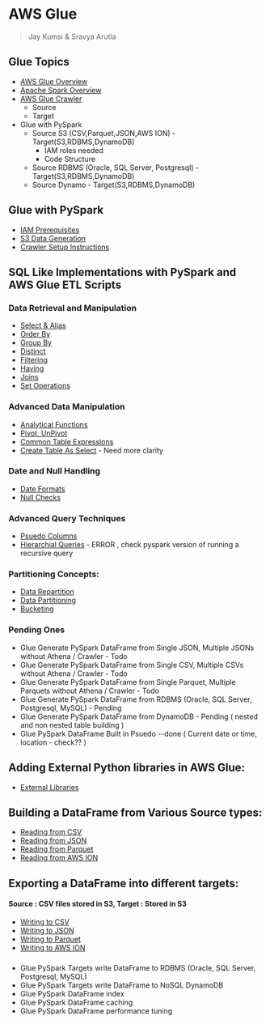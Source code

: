 # AWS Glue
> Jay Kumsi & Sravya Arutla

## Glue Topics
* [AWS Glue Overview](Intro.md)
* [Apache Spark Overview](spark.md)
* [AWS Glue Crawler](aws-glue-crawler.md)
   * Source
   * Target
* Glue with PySpark
    * Source S3 (CSV,Parquet,JSON,AWS ION) - Target(S3,RDBMS,DynamoDB)
        * IAM roles needed
        * Code Structure
    * Source RDBMS (Oracle, SQL Server, Postgresql) - Target(S3,RDBMS,DynamoDB) 
    * Source Dynamo - Target(S3,RDBMS,DynamoDB)

## Glue with PySpark
* [IAM Prerequisites](IAM-prerequisites.md)
* [S3 Data Generation](s3-data-generation.md)
* [Crawler Setup Instructions](set-up-instructions.md)
  
## SQL Like Implementations with PySpark and AWS Glue ETL Scripts

### Data Retrieval and Manipulation

* [Select & Alias](glue-pyspark-select-alias.md)
* [Order By](glue-pyspark-orderby.md)
* [Group By](glue-pyspark-groupby.md)
* [Distinct](glue-pyspark-distinct.md)
* [Filtering](glue-pyspark-condition.md)
* [Having](glue-pyspark-having.md)
* [Joins](glue-pyspark-joins.md)
* [Set Operations](glue-pyspark-set-operations.md)

### Advanced Data Manipulation
* [Analytical Functions](glue-pyspark-analytical.md)
* [Pivot, UnPivot](glue-pyspark-pivot-unpivot.md)
* [Common Table Expressions](glue-pyspark-cte.md)
* [Create Table As Select](glue-pyspark-ctas.md) - Need more clarity

### Date and Null Handling
* [Date Formats](glue-pyspark-date-formats.md)
* [Null Checks](glue-pyspark-null-checks.md)

### Advanced Query Techniques
* [Psuedo Columns](glue-pyspark-built-in-pseudo-columns.md)
* [Hierarchial Queries](glue-hierarchial-queries.md) - ERROR , check pyspark version of running a recursive query
  
### Partitioning Concepts:
* [Data Repartition](glue-repartition.md)
* [Data Partitioning](glue-s3-data-partitioning.md)
* [Bucketing](glue-bucketing.md)

### Pending Ones
* Glue Generate PySpark DataFrame from Single JSON, Multiple JSONs without Athena / Crawler - Todo 
* Glue Generate PySpark DataFrame from Single CSV, Multiple CSVs without Athena / Crawler - Todo
* Glue Generate PySpark DataFrame from Single Parquet, Multiple Parquets without Athena / Crawler - Todo
* Glue Generate PySpark DataFrame from RDBMS (Oracle, SQL Server, Postgresql, MySQL) - Pending
* Glue Generate PySpark DataFrame from DynamoDB - Pending ( nested and non nested table building )
* Glue PySpark DataFrame Built in Psuedo --done ( Current date or time, location - check?? )
  
## Adding External Python libraries in AWS Glue:
* [External Libraries](adding-external-libraries.md)

## Building a DataFrame from Various Source types:
* [Reading from CSV](read-from-csv.md)
* [Reading from JSON](read-from-json.md)
* [Reading from Parquet](read-from-parquet.md)
* [Reading from AWS ION](read-from-awsion.md)
  
## Exporting a DataFrame into different targets:
#### Source : CSV files stored in S3, Target : Stored in S3
* [Writing to CSV](write-to-csv.md)
* [Writing to JSON](write-to-json.md)
* [Writing to Parquet](write-to-parquet.md)
* [Writing to AWS ION](write-to-awsion.md)

### 
* Glue PySpark Targets write DataFrame to RDBMS (Oracle, SQL Server, Postgresql, MySQL)
* Glue PySpark Targets write DataFrame to NoSQL DynamoDB
* Glue PySpark DataFrame index
* Glue PySpark DataFrame caching
* Glue PySpark DataFrame performance tuning

